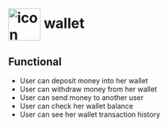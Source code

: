 # <img src='https://user-images.githubusercontent.com/27986239/151119835-de8052c1-a03e-481b-b008-a01a33cfff4b.png' width='65' align='center' alt='icon'> wallet

## Functional
- User can deposit money into her wallet 
- User can withdraw money from her wallet 
- User can send money to another user 
- User can check her wallet balance
- User can see her wallet transaction history
